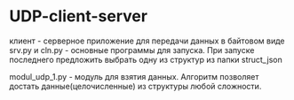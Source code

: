 # UDP-client-server

клиент - серверное приложение для передачи данных в байтовом виде
srv.py и cln.py - основные программы для запуска. При запуске последнего предложить выбрать одну из структур из папки struct_json

modul_udp_1.py - модуль для взятия данных. Алгоритм позволяет достать данные(целочисленные) из структуры любой сложности.
